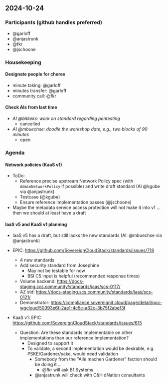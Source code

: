 ## 2024-10-24

### Participants (github handles preferred)

- @garloff
- @anjastrunk
- @fkr
- @jschoone

### Housekeeping

#### Designate people for chores

- minute taking: @garloff
- minutes transfer: @garloff
- community call: @fkr

#### Check AIs from last time

- _AI @bitkeks: work on standard regarding pentesting_
    - cancelled
- _AI @mbuechse: doodle the workshop date, e.g., two blocks of 90 minutes_
    - open

### Agenda

#### Network policies (KaaS v1)

- ToDo:
    - Reference precise upstream Network Policy spec (with `AdminNetworkPolicy` if possible) and write draft standard (AI @kgube via @anjastrunk)
    - Testcase (@kgube)
    - Ensure reference implementation passes (@jschoone)
- Maybe the metadata service access protection will not make it into v1 ... then we should at least have a draft

#### IaaS v5 and KaaS v1 planning

- IaaS v5 has a draft, but still lacks the new standards (AI: @mbuechse via @anjastrunk)
- EPIC: https://github.com/SovereignCloudStack/standards/issues/718
    - 4 new standards
    - Add security standard from Josephine
        - May not be testable for now
        - BSI C5 input is helpful (recommended response times)
    - Volume backend: https://docs-staging.scs.community/standards/iaas/scs-0117/
    - AZ std: https://docs-staging.scs.community/standards/iaas/scs-0121/
    - Demonstrator:  https://compliance.sovereignit.cloud/page/detail/poc-wgcloud/50393e6f-2ae1-4c5c-a62c-3b75f2abef3f

- KaaS v1: EPIC https://github.com/SovereignCloudStack/standards/issues/615
    - Question: Are these standards implementable on other implementations than our reference implementation?
        - Designed to support it
        - To validate, a second implementation would be desirable, e.g. PSKE/Gardener/yake, would need validation
            - Somebody from the "Alle machen Gardener" faction should be doing it ...
                - @fkr will ask B1 Systems
            - @anjastrunk will check with C&H dNation consultants

